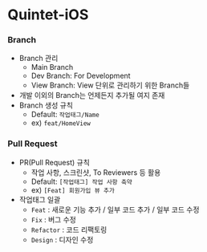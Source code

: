 # Quintet-iOS


### Branch
- Branch 관리
  - Main Branch
  - Dev Branch: For Development
  - View Branch: View 단위로 관리하기 위한 Branch들
- 개발 이외의 Branch는 언제든지 추가될 여지 존재
- Branch 생성 규칙
  - Default: `작업태그/Name`
  - ex) `feat/HomeView`

### Pull Request
- PR(Pull Request) 규칙
	- 작업 사항, 스크린샷, To Reviewers 등 활용
	- Default: `[작업태그] 작업 사항 축약`
	- ex) `[Feat] 회원가입 뷰 추가`
- 작업태그 일괄
	- `Feat` : 새로운 기능 추가 / 일부 코드 추가 / 일부 코드 수정
	- `Fix` : 버그 수정
	- `Refactor` : 코드 리팩토링
	- `Design` : 디자인 수정
